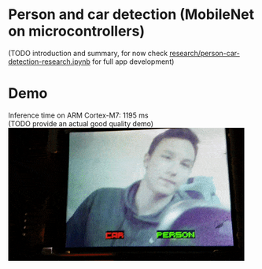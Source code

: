 # Person and car detection (MobileNet on microcontrollers)

(TODO introduction and summary, for now check [research/person-car-detection-research.ipynb](research/person-car-detection-research.ipynb) for full app development)

# Demo
Inference time on ARM Cortex-M7: 1195 ms  
(TODO provide an actual good quality demo)
![demo](demo.gif)